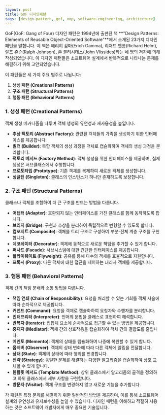 ```yaml
---
layout: post
title: GOF 디자인패턴
tags: [design-pattern, gof, oop, software-engineering, architecture]
---
```


GoF(GoF: Gang of Four) 디자인 패턴은 1994년에 출판된 책 **"Design Patterns: Elements of Reusable Object-Oriented Software"**에서 소개된 23가지 디자인 패턴을 말합니다. 이 책은 에리히 감마(Erich Gamma), 리처드 헬름(Richard Helm), 랄프 존슨(Ralph Johnson), 존 블리시데스(John Vlissides)라는 네 명의 저자에 의해 작성되었습니다. 이 디자인 패턴들은 소프트웨어 설계에서 반복적으로 나타나는 문제를 해결하기 위해 고안되었습니다.

이 패턴들은 세 가지 주요 범주로 나뉩니다:

1. **생성 패턴 (Creational Patterns)**
2. **구조 패턴 (Structural Patterns)**
3. **행동 패턴 (Behavioral Patterns)**

### 1. 생성 패턴 (Creational Patterns)
객체 생성 메커니즘을 다루며 객체 생성의 유연성과 재사용성을 높입니다.

- **추상 팩토리 (Abstract Factory)**: 관련된 객체들의 가족을 생성하기 위한 인터페이스를 제공합니다.
- **빌더 (Builder)**: 복합 객체의 생성 과정을 객체로 캡슐화하여 객체의 생성 과정을 분리합니다.
- **팩토리 메서드 (Factory Method)**: 객체 생성을 위한 인터페이스를 제공하며, 실제 생성은 서브클래스에서 수행합니다.
- **프로토타입 (Prototype)**: 기존 객체를 복제하여 새로운 객체를 생성합니다.
- **싱글턴 (Singleton)**: 클래스의 인스턴스가 하나만 존재하도록 보장합니다.

### 2. 구조 패턴 (Structural Patterns)
클래스나 객체를 조합하여 더 큰 구조를 만드는 방법을 다룹니다.

- **어댑터 (Adapter)**: 호환되지 않는 인터페이스를 가진 클래스를 함께 동작하도록 합니다.
- **브리지 (Bridge)**: 구현과 추상을 분리하여 독립적으로 변형할 수 있도록 합니다.
- **컴포지트 (Composite)**: 객체를 트리 구조로 구성하여 부분-전체 계층 구조를 구현합니다.
- **데코레이터 (Decorator)**: 객체에 동적으로 새로운 책임을 추가할 수 있게 합니다.
- **퍼사드 (Facade)**: 서브시스템에 대한 간단한 인터페이스를 제공합니다.
- **플라이웨이트 (Flyweight)**: 공유를 통해 다수의 객체를 효율적으로 지원합니다.
- **프록시 (Proxy)**: 다른 객체에 대한 접근을 제어하는 대리자 객체를 제공합니다.

### 3. 행동 패턴 (Behavioral Patterns)
객체 간의 책임 분배와 소통 방법을 다룹니다.

- **책임 연쇄 (Chain of Responsibility)**: 요청을 처리할 수 있는 기회를 객체 사슬에 따라 순차적으로 제공합니다.
- **커맨드 (Command)**: 요청을 객체로 캡슐화하여 요청자와 수행자를 분리합니다.
- **인터프리터 (Interpreter)**: 언어의 문법을 클래스로 표현하여 해석합니다.
- **반복자 (Iterator)**: 집합체 요소에 순차적으로 접근할 수 있는 방법을 제공합니다.
- **중재자 (Mediator)**: 객체 간의 상호작용을 캡슐화하여 객체 간의 결합도를 줄입니다.
- **메멘토 (Memento)**: 객체의 상태를 캡슐화하여 나중에 복원할 수 있게 합니다.
- **옵저버 (Observer)**: 객체의 상태 변화에 따라 다른 객체에 알림을 전달합니다.
- **상태 (State)**: 객체의 상태에 따라 행위를 변경합니다.
- **전략 (Strategy)**: 동일한 문제를 해결하는 다양한 알고리즘을 캡슐화하여 상호 교체할 수 있게 합니다.
- **템플릿 메서드 (Template Method)**: 상위 클래스에서 알고리즘의 골격을 정의하고 하위 클래스에서 세부 사항을 구현합니다.
- **방문자 (Visitor)**: 객체 구조를 변경하지 않고 새로운 기능을 추가합니다.

각 패턴은 특정 문제를 해결하기 위한 일반적인 방법을 제공하며, 이를 통해 소프트웨어 설계의 유연성과 유지보수성을 높일 수 있습니다. 디자인 패턴을 이해하고 적절히 사용하는 것은 소프트웨어 개발자에게 매우 중요한 기술입니다.
